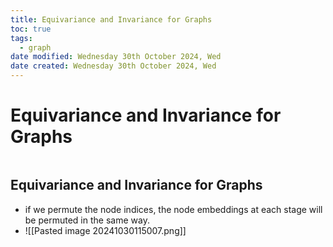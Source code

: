 ```yaml
---
title: Equivariance and Invariance for Graphs
toc: true
tags:
  - graph
date modified: Wednesday 30th October 2024, Wed
date created: Wednesday 30th October 2024, Wed
---
```


# Equivariance and Invariance for Graphs
```toc
```

## Equivariance and Invariance for Graphs
- if we permute the node indices, the node embeddings at each stage will be permuted in the same way.
- ![[Pasted image 20241030115007.png]]